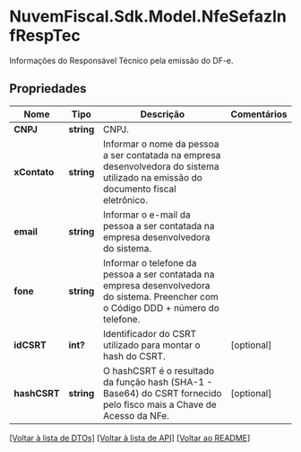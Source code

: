 # NuvemFiscal.Sdk.Model.NfeSefazInfRespTec
Informações do Responsável Técnico pela emissão do DF-e.

## Propriedades

Nome | Tipo | Descrição | Comentários
------------ | ------------- | ------------- | -------------
**CNPJ** | **string** | CNPJ. | 
**xContato** | **string** | Informar o nome da pessoa a ser contatada na empresa desenvolvedora do sistema utilizado na emissão do documento fiscal eletrônico. | 
**email** | **string** | Informar o e-mail da pessoa a ser contatada na empresa desenvolvedora do sistema. | 
**fone** | **string** | Informar o telefone da pessoa a ser contatada na empresa desenvolvedora do sistema. Preencher com o Código DDD + número do telefone. | 
**idCSRT** | **int?** | Identificador do CSRT utilizado para montar o hash do CSRT. | [optional] 
**hashCSRT** | **string** | O hashCSRT é o resultado da função hash (SHA-1 - Base64) do CSRT fornecido pelo fisco mais a Chave de Acesso da NFe. | [optional] 

[[Voltar à lista de DTOs]](../README.md#documentation-for-models) [[Voltar à lista de API]](../README.md#documentation-for-api-endpoints) [[Voltar ao README]](../README.md)

